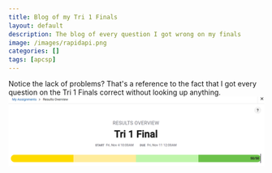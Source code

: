```yaml
---
title: Blog of my Tri 1 Finals
layout: default
description: The blog of every question I got wrong on my finals
image: /images/rapidapi.png
categories: []
tags: [apcsp]
---
```

Notice the lack of problems?
That's a reference to the fact that I got every question on the Tri 1 Finals correct without looking up anything.
![Let's go](/images/tri1final.png)